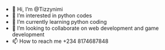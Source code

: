 - 👋 Hi, I’m @Tizzynimi
- 👀 I’m interested in python codes
- 🌱 I’m currently learning python coding
- 💞️ I’m looking to collaborate on web development and game development
- 📫 How to reach me +234 8174687848

<!---
Tizzynimi/Tizzynimi is a ✨ special ✨ repository because its `README.md` (this file) appears on your GitHub profile.
You can click the Preview link to take a look at your changes.
--->
